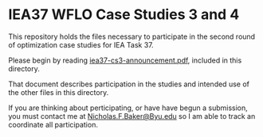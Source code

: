 IEA37 WFLO Case Studies 3 and 4
===============================

This repository holds the files necessary to participate in the second round of optimization case studies for IEA Task 37.

Please begin by reading [iea37-cs3-announcement.pdf](https://github.com/byuflowlab/iea37-wflo-casestudies/blob/master/cs3-4/iea37-cs3-announcement.pdf), included in this directory.

That document describes participation in the studies and intended use of the other files in this directory.

If you are thinking about perticipating, or have have begun a submission, you must contact me at Nicholas.F.Baker@Byu.edu so I am able to track an coordinate all participation.